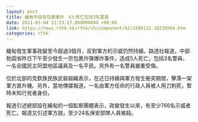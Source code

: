 ```yaml
---
layout: post
title: 緬甸中部有包裹爆炸　4人死亡包括3名警員
date: 2021-05-04 11:23:27.000000000 +08:00
link: https://news.rthk.hk/rthk/ch/component/k2/1589112-20210504.htm
categories: rthk
---
```


緬甸發生軍事政變至今超過3個月，反對軍方的示威仍然持續。路透社報道，中部勃固省昨日下午至少發生一宗包裹炸彈爆炸事件，造成5人死亡，包括3名警員、一名全國民主同盟地區議員及一名平民。另外有一名警員嚴重受傷。

位於北部的克欽族民族武裝組織表示，在近日持續與軍方發生衝突期間，擊落一架軍方直升機。另外，當地傳媒報道，一名由軍方任命的行政人員被人用刀刺死，暫時未知行兇者身份。

報道引述總部設在緬甸的一個監察團體表示，政變發生以來，有至少766名示威者死亡。報道又引述軍方說，至少24名保安部隊人員被殺。
